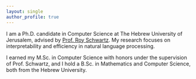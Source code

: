 ```yaml
---
layout: single
author_profile: true
---
```


I am a Ph.D. candidate in Computer Science at The Hebrew University of Jerusalem, advised by [Prof. Roy Schwartz](https://schwartz-lab-huji.github.io/). My research focuses on interpretability and efficiency in natural language processing.

I earned my M.Sc. in Computer Science with honors under the supervision of Prof. Schwartz, and I hold a B.Sc. in Mathematics and Computer Science, both from the Hebrew University.




